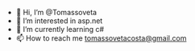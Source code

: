- 👋 Hi, I’m @Tomassoveta
- 👀 I’m interested in asp.net 
- 🌱 I’m currently learning c#
- 📫 How to reach me tomassovetacosta@gmail.com

<!---
Tomassoveta/Tomassoveta is a ✨ special ✨ repository because its `README.md` (this file) appears on your GitHub profile.
You can click the Preview link to take a look at your changes.
--->
